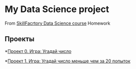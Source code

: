 # My Data Science project
From [SkillFacrtory Data Science course](https://lms.skillfactory.ru/courses/course-v1:SkillFactory+DST-3.0+28FEB2021/course/)
Homework
## Проекты

*[Проект 0. Игра: Угадай число](https://github.com/Ter4ik/DS/tree/PROJECT/Project_0)

*[Проект 1. Игра: Угадай число меньше чем за 20 попыток](https://github.com/Ter4ik/DS/tree/main/Project_1)
